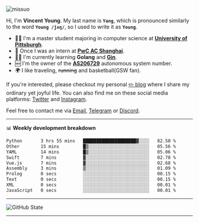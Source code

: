 <p align="left"> <img src="https://komarev.com/ghpvc/?username=missuo&label=Profile%20views&color=0e75b6&style=flat" alt="missuo" /> </p>


Hi, I'm **Vincent Young**. My last name is **`Yang`**, which is pronounced similarly to the word **`Young /jʌŋ/`**, so I used to write it as **`Young`**. 

-  👨‍🎓 I'm a master student majoring in computer science at [**University of Pittsburgh**](https://www.pitt.edu).
-  💼 Once I was an intern at **[PwC AC Shanghai](https://www.linkedin.com/company/pwc-ac-shanghai/)**.
-  👨‍💻 I'm currently learning **Golang** and [**Gin**](https://github.com/gin-gonic/gin).
-  🆕 I'm the owner of the **[AS206729](https://bgp.tools/AS206729)** autonomous system number.
-  🌍 I like traveling, ~~running~~ and basketball(GSW fan).

If you're interested, please checkout my personal [✏️ blog](https://missuo.me/) where I share my ordinary yet joyful life. You can also find me on these social media platforms: [Twitter](https://twitter.com/m1ssuo) and [Instagram](https://www.instagram.com/m1ssuo).

Feel free to contact me via <a href="mailto:i@yyt.moe">Email</a>, [Telegram](https://t.me/missuo) or [Discord](https://discordapp.com/users/missuo#7448).

-------

📊 **Weekly development breakdown**
<!--START_SECTION:waka-->

```txt
Python       3 hrs 55 mins   ████████████████████▓░░░░   82.50 %
Other        15 mins         █▒░░░░░░░░░░░░░░░░░░░░░░░   05.56 %
YAML         14 mins         █▒░░░░░░░░░░░░░░░░░░░░░░░   05.06 %
Swift        7 mins          ▓░░░░░░░░░░░░░░░░░░░░░░░░   02.78 %
Vue.js       7 mins          ▓░░░░░░░░░░░░░░░░░░░░░░░░   02.68 %
Assembly     3 mins          ▒░░░░░░░░░░░░░░░░░░░░░░░░   01.09 %
Prolog       0 secs          ░░░░░░░░░░░░░░░░░░░░░░░░░   00.15 %
Text         0 secs          ░░░░░░░░░░░░░░░░░░░░░░░░░   00.15 %
XML          0 secs          ░░░░░░░░░░░░░░░░░░░░░░░░░   00.01 %
JavaScript   0 secs          ░░░░░░░░░░░░░░░░░░░░░░░░░   00.01 %
```

<!--END_SECTION:waka-->

-------

![GitHub State](https://github-readme-stats.vercel.app/api?username=missuo&show_icons=true&theme=dracula)

-------

